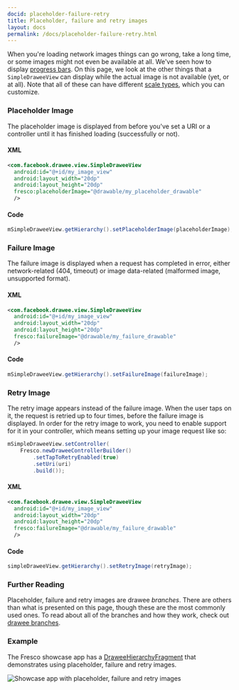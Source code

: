 ```yaml
---
docid: placeholder-failure-retry
title: Placeholder, failure and retry images
layout: docs
permalink: /docs/placeholder-failure-retry.html
---
```


When you're loading network images things can go wrong, take a long time, or some images might not even be available at all. We've seen how to display [progress bars](progress-bars.html). On this page, we look at the other things that a `SimpleDraweeView` can display while the actual image is not available (yet, or at all). Note that all of these can have different [scale types](scaletypes.html), which you can customize.

### Placeholder Image

The placeholder image is displayed from before you've set a URI or a controller until it has finished loading (successfully or not).

#### XML

```xml
<com.facebook.drawee.view.SimpleDraweeView
  android:id="@+id/my_image_view"
  android:layout_width="20dp"
  android:layout_height="20dp"
  fresco:placeholderImage="@drawable/my_placeholder_drawable"
  />
```

#### Code

```java
mSimpleDraweeView.getHierarchy().setPlaceholderImage(placeholderImage);
```

### Failure Image

The failure image is displayed when a request has completed in error, either network-related (404, timeout) or image data-related (malformed image, unsupported format).

#### XML

```xml
<com.facebook.drawee.view.SimpleDraweeView
  android:id="@+id/my_image_view"
  android:layout_width="20dp"
  android:layout_height="20dp"
  fresco:failureImage="@drawable/my_failure_drawable"
  />
```

#### Code

```java
mSimpleDraweeView.getHierarchy().setFailureImage(failureImage);
```

### Retry Image

The retry image appears instead of the failure image. When the user taps on it, the request is retried up to four times, before the failure image is displayed. In order for the retry image to work, you need to enable support for it in your controller, which means setting up your image request like so:

```java
mSimpleDraweeView.setController(
    Fresco.newDraweeControllerBuilder()
        .setTapToRetryEnabled(true)
        .setUri(uri)
        .build());
```

#### XML

```xml
<com.facebook.drawee.view.SimpleDraweeView
  android:id="@+id/my_image_view"
  android:layout_width="20dp"
  android:layout_height="20dp"
  fresco:failureImage="@drawable/my_failure_drawable"
  />
```

#### Code

```java
simpleDraweeView.getHierarchy().setRetryImage(retryImage);
```

### Further Reading

Placeholder, failure and retry images are drawee *branches*. There are others than what is presented on this page, though these are the most commonly used ones. To read about all of the branches and how they work, check out [drawee branches](drawee-branches.html).

### Example

The Fresco showcase app has a [DraweeHierarchyFragment](https://github.com/facebook/fresco/blob/main/samples/showcase/src/main/java/com/facebook/fresco/samples/showcase/drawee/DraweeHierarchyFragment.java) that demonstrates using placeholder, failure and retry images.

![Showcase app with placeholder, failure and retry images](/static/images/docs/01-placeholder-sample.png)
